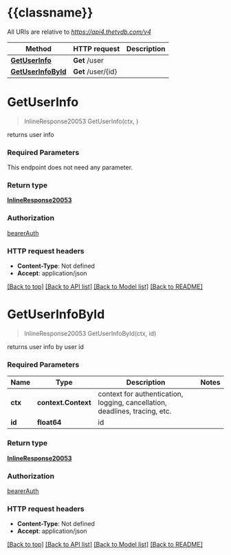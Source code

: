 # {{classname}}

All URIs are relative to *https://api4.thetvdb.com/v4*

Method | HTTP request | Description
------------- | ------------- | -------------
[**GetUserInfo**](UserInfoApi.md#GetUserInfo) | **Get** /user | 
[**GetUserInfoById**](UserInfoApi.md#GetUserInfoById) | **Get** /user/{id} | 

# **GetUserInfo**
> InlineResponse20053 GetUserInfo(ctx, )


returns user info

### Required Parameters
This endpoint does not need any parameter.

### Return type

[**InlineResponse20053**](inline_response_200_53.md)

### Authorization

[bearerAuth](../README.md#bearerAuth)

### HTTP request headers

 - **Content-Type**: Not defined
 - **Accept**: application/json

[[Back to top]](#) [[Back to API list]](../README.md#documentation-for-api-endpoints) [[Back to Model list]](../README.md#documentation-for-models) [[Back to README]](../README.md)

# **GetUserInfoById**
> InlineResponse20053 GetUserInfoById(ctx, id)


returns user info by user id

### Required Parameters

Name | Type | Description  | Notes
------------- | ------------- | ------------- | -------------
 **ctx** | **context.Context** | context for authentication, logging, cancellation, deadlines, tracing, etc.
  **id** | **float64**| id | 

### Return type

[**InlineResponse20053**](inline_response_200_53.md)

### Authorization

[bearerAuth](../README.md#bearerAuth)

### HTTP request headers

 - **Content-Type**: Not defined
 - **Accept**: application/json

[[Back to top]](#) [[Back to API list]](../README.md#documentation-for-api-endpoints) [[Back to Model list]](../README.md#documentation-for-models) [[Back to README]](../README.md)

